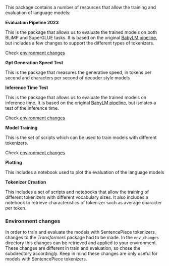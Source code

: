 This package contains a number of resources that allow the training and evaluation of language models:

**Evaluation Pipeline 2023**

This is the package that allows us to evaluate the trained models on both BLiMP and SuperGLUE tasks. It is based on the
original [BabyLM pipeline](https://github.com/babylm/evaluation-pipeline-2023), but includes a few changes to support
the different types of tokenizers.

Check [environment changes](#environment-changes)

**Gpt Generation Speed Test**

This is the package that measures the generative speed, in tokens per second and characters per second of decoder style
models

**Inference Time Test**

This is the package that allows us to evaluate the trained models on inference time. It is based on the
original [BabyLM pipeline](https://github.com/babylm/evaluation-pipeline-2023), but isolates a test of the inference
time.

Check [environment changes](#environment-changes)

**Model Training**

This is the set of scripts which can be used to train models with different tokenizers.

Check [environment changes](#environment-changes)

**Plotting**

This includes a notebook used to plot the evaluation of the language models

**Tokenizer Creation**

This includes a set of scripts and notebooks that allow the training of different tokenizers with different vocabulary
sizes. It also includes a notebook to retrieve characteristics of tokenizer such as average character per token.

### Environment changes

In order to train and evaluate the models with SentencePiece tokenizers, changes to the _Transformers_ package had to
be made. In the `env_changes` directory this changes can be retrieved and applied to your environment. These changes 
are different in train and evaluation, so chose the subdirectory accordingly. Keep in mind these changes are only useful
for models with SentencePiece tokenizers.